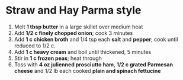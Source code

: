 # Straw and Hay Parma style

1. Melt **1 tbsp butter** in a large skillet over medium heat
2. Add **1/2 c finely chopped onion**; cook 3 minutes
3. Add **1 c chicken broth** and 1/4 tsp each **salt** and **pepper**; cook until reduced to 1/2 c.
4. Add **1 c heavy cream** and boil until thickened, 5 minutes
5. Stir in **1 c frozen peas**; heat through
6. Toss with **4 oz julienned prosciutto ham**, **1/2 c grated Parmesan cheese** and 1/2 lb each cooked **plain and spinach fettucine**

